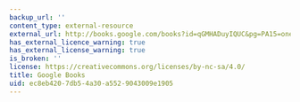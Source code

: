 ```yaml
---
backup_url: ''
content_type: external-resource
external_url: http://books.google.com/books?id=qGMHADuyIQUC&pg=PA15=onepage
has_external_licence_warning: true
has_external_license_warning: true
is_broken: ''
license: https://creativecommons.org/licenses/by-nc-sa/4.0/
title: Google Books
uid: ec8eb420-7db5-4a30-a552-9043009e1905
---
```

